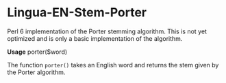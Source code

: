 # Lingua-EN-Stem-Porter
Perl 6 implementation of the Porter stemming algorithm. This is not yet optimized and is only a basic implementation of the algorithm.

**Usage**
    porter($word)

The function `porter()` takes an English word and returns the stem given by the Porter algorithm.
